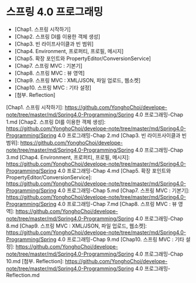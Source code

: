 # 스프링 4.0 프로그래밍

* [Chap1. 스프링 시작하기]
* [Chap2. 스프링 DI를 이용한 객체 생성]
* [Chap3. 빈 라이프사이클과 빈 범위]
* [Chap4. Environment, 프로퍼티, 프로필, 메시지]
* [Chap5. 확장 포인트와 PropertyEditor/ConversionService]
* [Chap7. 스프링 MVC : 기본기]
* [Chap8. 스프링 MVC : 뷰 영역]
* [Chap9. 스프링 MVC : XML/JSON, 파일 업로드, 웹소켓]
* [Chap10. 스프링 MVC : 기타 설정]
* [첨부. Reflection]

[Chap1. 스프링 시작하기]: https://github.com/YonghoChoi/develope-note/tree/master/md/Spring4.0-Programming/Spring 4.0 프로그래밍-Chap 1.md
[Chap2. 스프링 DI를 이용한 객체 생성]: https://github.com/YonghoChoi/develope-note/tree/master/md/Spring4.0-Programming/Spring 4.0 프로그래밍-Chap 2.md
[Chap3. 빈 라이프사이클과 빈 범위]: https://github.com/YonghoChoi/develope-note/tree/master/md/Spring4.0-Programming/Spring 4.0 프로그래밍-Chap 3.md
[Chap4. Environment, 프로퍼티, 프로필, 메시지]: https://github.com/YonghoChoi/develope-note/tree/master/md/Spring4.0-Programming/Spring 4.0 프로그래밍-Chap 4.md
[Chap5. 확장 포인트와 PropertyEditor/ConversionService]: https://github.com/YonghoChoi/develope-note/tree/master/md/Spring4.0-Programming/Spring 4.0 프로그래밍-Chap 5.md
[Chap7. 스프링 MVC : 기본기]: https://github.com/YonghoChoi/develope-note/tree/master/md/Spring4.0-Programming/Spring 4.0 프로그래밍-Chap 7.md
[Chap8. 스프링 MVC : 뷰 영역]: https://github.com/YonghoChoi/develope-note/tree/master/md/Spring4.0-Programming/Spring 4.0 프로그래밍-Chap 8.md
[Chap9. 스프링 MVC : XML/JSON, 파일 업로드, 웹소켓]: https://github.com/YonghoChoi/develope-note/tree/master/md/Spring4.0-Programming/Spring 4.0 프로그래밍-Chap 9.md
[Chap10. 스프링 MVC : 기타 설정]: https://github.com/YonghoChoi/develope-note/tree/master/md/Spring4.0-Programming/Spring 4.0 프로그래밍-Chap 10.md
[첨부. Reflection]: https://github.com/YonghoChoi/develope-note/tree/master/md/Spring4.0-Programming/Spring 4.0 프로그래밍-Reflection.md
